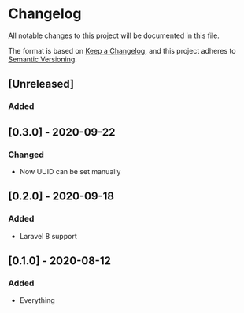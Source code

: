 # Changelog
All notable changes to this project will be documented in this file.

The format is based on [Keep a Changelog](https://keepachangelog.com/en/1.0.0/),
and this project adheres to [Semantic Versioning](https://semver.org/spec/v2.0.0.html).

## [Unreleased]
### Added

## [0.3.0] - 2020-09-22
### Changed
- Now UUID can be set manually

## [0.2.0] - 2020-09-18
### Added
- Laravel 8 support

## [0.1.0] - 2020-08-12
### Added
- Everything
